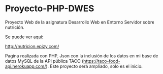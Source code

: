 # Proyecto-PHP-DWES

Proyecto Web de la asignatura Desarrollo Web en Entorno Servidor sobre nutrición.


Se puede ver aquí:

  http://nutricion.epizy.com/



Pagina realizada con PHP, Json con la inclusión de los datos en mi base de datos MySQL de la API pública TACO (https://taco-food-api.herokuapp.com/).
Este proyecto será ampliado, solo es el inicio.
